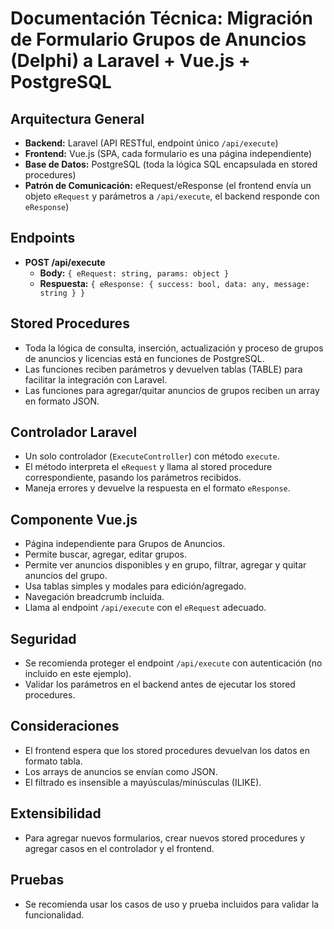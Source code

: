 # Documentación Técnica: Migración de Formulario Grupos de Anuncios (Delphi) a Laravel + Vue.js + PostgreSQL

## Arquitectura General
- **Backend:** Laravel (API RESTful, endpoint único `/api/execute`)
- **Frontend:** Vue.js (SPA, cada formulario es una página independiente)
- **Base de Datos:** PostgreSQL (toda la lógica SQL encapsulada en stored procedures)
- **Patrón de Comunicación:** eRequest/eResponse (el frontend envía un objeto `eRequest` y parámetros a `/api/execute`, el backend responde con `eResponse`)

## Endpoints
- **POST /api/execute**
  - **Body:** `{ eRequest: string, params: object }`
  - **Respuesta:** `{ eResponse: { success: bool, data: any, message: string } }`

## Stored Procedures
- Toda la lógica de consulta, inserción, actualización y proceso de grupos de anuncios y licencias está en funciones de PostgreSQL.
- Las funciones reciben parámetros y devuelven tablas (TABLE) para facilitar la integración con Laravel.
- Las funciones para agregar/quitar anuncios de grupos reciben un array en formato JSON.

## Controlador Laravel
- Un solo controlador (`ExecuteController`) con método `execute`.
- El método interpreta el `eRequest` y llama al stored procedure correspondiente, pasando los parámetros recibidos.
- Maneja errores y devuelve la respuesta en el formato `eResponse`.

## Componente Vue.js
- Página independiente para Grupos de Anuncios.
- Permite buscar, agregar, editar grupos.
- Permite ver anuncios disponibles y en grupo, filtrar, agregar y quitar anuncios del grupo.
- Usa tablas simples y modales para edición/agregado.
- Navegación breadcrumb incluida.
- Llama al endpoint `/api/execute` con el `eRequest` adecuado.

## Seguridad
- Se recomienda proteger el endpoint `/api/execute` con autenticación (no incluido en este ejemplo).
- Validar los parámetros en el backend antes de ejecutar los stored procedures.

## Consideraciones
- El frontend espera que los stored procedures devuelvan los datos en formato tabla.
- Los arrays de anuncios se envían como JSON.
- El filtrado es insensible a mayúsculas/minúsculas (ILIKE).

## Extensibilidad
- Para agregar nuevos formularios, crear nuevos stored procedures y agregar casos en el controlador y el frontend.

## Pruebas
- Se recomienda usar los casos de uso y prueba incluidos para validar la funcionalidad.
